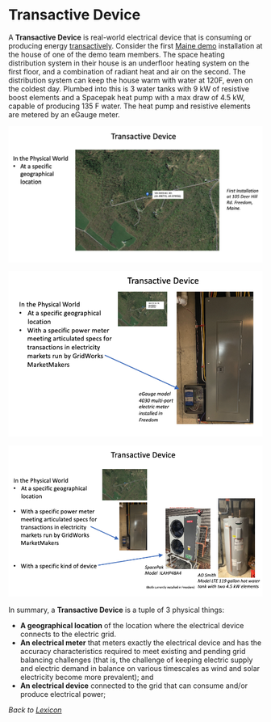 # Transactive Device

A **Transactive Device** is real-world electrical device that is consuming or producing energy [transactively](transactive).
Consider the first [Maine demo](maine-demo) installation at the house of one of the demo team members.
The space heating distribution system in their house is an underfloor
heating system on the first floor, and a combination of radiant heat and air on the second. The
distribution system can keep the house warm with water at 120F, even on the coldest day. Plumbed into this is 3
water tanks with 9 kW of resistive boost elements and a Spacepak heat pump with a max draw of 4.5 kW,
capable of producing 135 F water. The heat pump
and resistive elements are metered by an eGauge meter.

![Geographical Location](images/transactive-device-1.png)

![Meter](images/transactive-device-2.png)

![Device](images/transactive-device-3.png)

In summary, a **Transactive Device** is a tuple of 3 physical things:

- **A geographical location** of the location where the electrical device connects to the electric grid.
- **An electrical meter** that meters exactly the electrical device and has the accuracy characteristics required to meet existing and pending grid balancing challenges (that is, the challenge of keeping electric supply and electric demand in balance on various timescales as wind and solar electricity become more prevalent); and
- **An electrical device** connected to the grid that can consume and/or produce electrical power;

_Back to [Lexicon](lexicon.md)_
